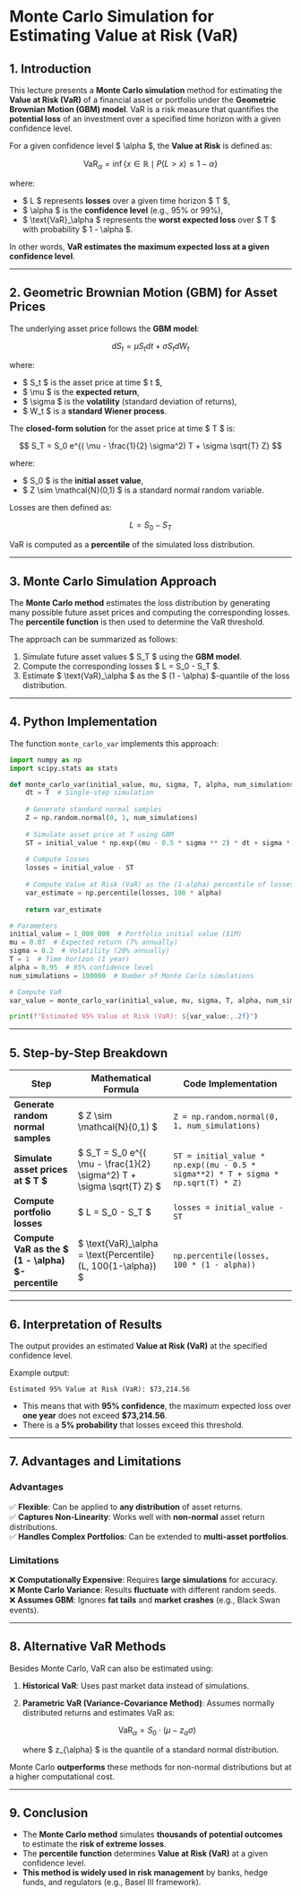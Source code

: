 # **Monte Carlo Simulation for Estimating Value at Risk (VaR)**

## **1. Introduction**
This lecture presents a **Monte Carlo simulation** method for estimating the **Value at Risk (VaR)** of a financial asset or portfolio under the **Geometric Brownian Motion (GBM) model**. VaR is a risk measure that quantifies the **potential loss** of an investment over a specified time horizon with a given confidence level.

For a given confidence level $ \alpha $, the **Value at Risk** is defined as:

$$
\text{VaR}_\alpha = \inf \{ x \in \mathbb{R} \mid P(L > x) \leq 1 - \alpha \}
$$

where:
- $ L $ represents **losses** over a given time horizon $ T $,
- $ \alpha $ is the **confidence level** (e.g., 95% or 99%),
- $ \text{VaR}_\alpha $ represents the **worst expected loss** over $ T $ with probability $ 1 - \alpha $.

In other words, **VaR estimates the maximum expected loss at a given confidence level**.

---

## **2. Geometric Brownian Motion (GBM) for Asset Prices**
The underlying asset price follows the **GBM model**:

$$
dS_t = \mu S_t dt + \sigma S_t dW_t
$$

where:
- $ S_t $ is the asset price at time $ t $,
- $ \mu $ is the **expected return**,
- $ \sigma $ is the **volatility** (standard deviation of returns),
- $ W_t $ is a **standard Wiener process**.

The **closed-form solution** for the asset price at time $ T $ is:

$$
S_T = S_0 e^{( \mu - \frac{1}{2} \sigma^2) T + \sigma \sqrt{T} Z}
$$

where:
- $ S_0 $ is the **initial asset value**,
- $ Z \sim \mathcal{N}(0,1) $ is a standard normal random variable.

Losses are then defined as:

$$
L = S_0 - S_T
$$

VaR is computed as a **percentile** of the simulated loss distribution.

---

## **3. Monte Carlo Simulation Approach**
The **Monte Carlo method** estimates the loss distribution by generating many possible future asset prices and computing the corresponding losses. The **percentile function** is then used to determine the VaR threshold.

The approach can be summarized as follows:

1. Simulate future asset values $ S_T $ using the **GBM model**.
2. Compute the corresponding losses $ L = S_0 - S_T $.
3. Estimate $ \text{VaR}_\alpha $ as the $ (1 - \alpha) $-quantile of the loss distribution.

---

## **4. Python Implementation**
The function `monte_carlo_var` implements this approach:

```python
import numpy as np
import scipy.stats as stats

def monte_carlo_var(initial_value, mu, sigma, T, alpha, num_simulations):
    dt = T  # Single-step simulation
    
    # Generate standard normal samples
    Z = np.random.normal(0, 1, num_simulations)
    
    # Simulate asset price at T using GBM
    ST = initial_value * np.exp((mu - 0.5 * sigma ** 2) * dt + sigma * np.sqrt(dt) * Z)
    
    # Compute losses
    losses = initial_value - ST
    
    # Compute Value at Risk (VaR) as the (1-alpha) percentile of losses
    var_estimate = np.percentile(losses, 100 * alpha)
    
    return var_estimate

# Parameters
initial_value = 1_000_000  # Portfolio initial value ($1M)
mu = 0.07  # Expected return (7% annually)
sigma = 0.2  # Volatility (20% annually)
T = 1  # Time horizon (1 year)
alpha = 0.95  # 95% confidence level
num_simulations = 100000  # Number of Monte Carlo simulations

# Compute VaR
var_value = monte_carlo_var(initial_value, mu, sigma, T, alpha, num_simulations)

print(f"Estimated 95% Value at Risk (VaR): ${var_value:,.2f}")
```

---

## **5. Step-by-Step Breakdown**
| **Step** | **Mathematical Formula** | **Code Implementation** |
|----------|-------------------------|--------------------------|
| **Generate random normal samples** | $ Z \sim \mathcal{N}(0,1) $ | `Z = np.random.normal(0, 1, num_simulations)` |
| **Simulate asset prices at $ T $** | $ S_T = S_0 e^{( \mu - \frac{1}{2} \sigma^2) T + \sigma \sqrt{T} Z} $ | `ST = initial_value * np.exp((mu - 0.5 * sigma**2) * T + sigma * np.sqrt(T) * Z)` |
| **Compute portfolio losses** | $ L = S_0 - S_T $ | `losses = initial_value - ST` |
| **Compute VaR as the $ (1 - \alpha) $-percentile** | $ \text{VaR}_\alpha = \text{Percentile}(L, 100(1-\alpha)) $ | `np.percentile(losses, 100 * (1 - alpha))` |

---

## **6. Interpretation of Results**
The output provides an estimated **Value at Risk (VaR)** at the specified confidence level.

Example output:
```
Estimated 95% Value at Risk (VaR): $73,214.56
```

- This means that with **95% confidence**, the maximum expected loss over **one year** does not exceed **$73,214.56**.
- There is a **5% probability** that losses exceed this threshold.

---

## **7. Advantages and Limitations**
### **Advantages**
✅ **Flexible**: Can be applied to **any distribution** of asset returns.  
✅ **Captures Non-Linearity**: Works well with **non-normal** asset return distributions.  
✅ **Handles Complex Portfolios**: Can be extended to **multi-asset portfolios**.

### **Limitations**
❌ **Computationally Expensive**: Requires **large simulations** for accuracy.  
❌ **Monte Carlo Variance**: Results **fluctuate** with different random seeds.  
❌ **Assumes GBM**: Ignores **fat tails** and **market crashes** (e.g., Black Swan events).  

---

## **8. Alternative VaR Methods**
Besides Monte Carlo, VaR can also be estimated using:
1. **Historical VaR**: Uses past market data instead of simulations.
2. **Parametric VaR (Variance-Covariance Method)**: Assumes normally distributed returns and estimates VaR as:

   $$
   \text{VaR}_\alpha = S_0 \cdot ( \mu - z_{\alpha} \sigma )
   $$

   where $ z_{\alpha} $ is the quantile of a standard normal distribution.

Monte Carlo **outperforms** these methods for non-normal distributions but at a higher computational cost.

---

## **9. Conclusion**
- The **Monte Carlo method** simulates **thousands of potential outcomes** to estimate the **risk of extreme losses**.
- The **percentile function** determines **Value at Risk (VaR)** at a given confidence level.
- **This method is widely used in risk management** by banks, hedge funds, and regulators (e.g., Basel III framework).